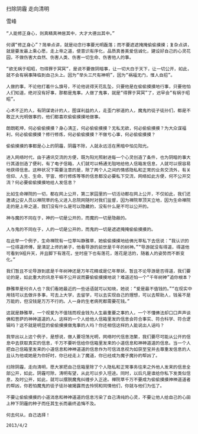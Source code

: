 扫除阴霾 走向清明

雪峰


    “人能修正身心，则真精真神居其中，大才大德出其中。”

    何谓“修正身心”？简单点讲，就是动念行事要光明磊落；而不要遮遮掩掩偷偷摸摸；复杂点讲，就是要发最上乘心愿，走上帝之道，使意识有序化，品质真善美爱信诚化，建设好自己的心灵花园，不做伤害大自然、伤害人类、伤害一切生命、伤害他人的事。

    “欲无祸于昭昭，勿得罪于冥冥”，是说不要做阴暗事，让一切大白于天下，让一切公开，如此，就不会有祸事降临到自己头上。因为“举头三尺有神明”，因为“祸福无门，惟人自招”。

    人做的事，不论他打着什么旗号，不论他说得天花乱坠，只要他是在偷偷摸摸地行事，只要他怕人们知道，绝对没有好事，那都是鬼事。人做了鬼事，就是“得罪于冥冥”了，迟早会“有祸于昭昭”。

    心术不正的人，有阴谋诡计的人，图谋利益的人，走歪门邪道的人，魔鬼的徒子徒孙们，都是不敢正大光明做事的，他们都喜欢偷偷摸摸地做事。

    朗朗乾坤，何必偷偷摸摸？身心清正，何必偷偷摸摸？无私无欲，何必偷偷摸摸？为大众谋福利，何必偷偷摸摸？修行修炼，何必偷偷摸摸？不做亏心事，何必偷偷摸摸？

    偷偷摸摸的事都是心上的阴霾，阴霾不除，人就永远活在黑暗中怕见阳光。

    进入网络时代，由于通讯交流的方便，既为阳光照射进每一个心灵创造了条件，也为阴暗的事大行其道创造了便利，有了电子信箱，人们就可以畅通无阻地给他人信箱发信息，人就可以很容易地获得信息。这种状况下需要注意的是，除了两个人之间的情感隐私和正常的业务交流外，有关信仰、人生、生命、宇宙、修行修炼等等的信息都没必要私下交流，网络如此方便，何不公开交流？何必要偷偷摸摸地给人发信息？

    比如生命禅院的一切，都在网上公开，第二家园里的一切活动都在网上公开，不仅如此，我们还邀请公安人员以禅院草的名义进入总院网随时对我们监督，因为禅院草顶天立地，因为生命禅院走的是上帝之道，我们没有什么是可以隐藏的，没有什么是不可以公开的。

    神与魔的不同在于，神的一切是公开的，而魔的一切是隐蔽的。

    人与鬼的不同在于，人的一切是公开的，而鬼的一切是遮遮掩掩偷偷摸摸的。

    在此举一个例子，生命禅院有一位草叫静雅草，她偷偷摸摸地给佛光草私下去信说：“我认识的一位得道师傅，是清定上师的弟子，他看导游的前世是千年的树神。”“导游就没有得道，得道他可看到9祖升天，并且脚下有莲花，坐时座下也有莲花，莲花是活的，随着人的姿势而不断变化。”

    我们暂且不论导游到底是千年树神还是万年花精或是亿年草妖，暂且不论导游是否得道，我们要论的是，如此重大的讯息干嘛不公开说而要偷偷摸摸地说？难道还怕一个“千年树神”追你根本？

    静雅草是何许人也？我们看她最近的一些话语就可以知晓，她说：“爱是最不值钱的。”“在现实中用钱可以去做许多事，可去上大学，去留学，可以去实现自己的理想，可以去帮助人，钱虽不是万能的，但没钱是万万不行的。人一身的生老病死都需要花钱。”

    这就是静雅草，一个视爱为不值钱而视金钱为人生最重要之事的人，一个不懂佛法却口口声声谈佛和菩萨的神神道道的人。这样的一个人给他人信箱里发的信息会符合事实、符合科学、符合逻辑吗？这不就是明显的偷偷摸摸做鬼事的人吗？你还相信这样的人能说出人话吗？

    我举出以上这个例子，是想说，做人要坦荡光明，网络时代信息浩繁，我们要尽可能从公开的信息中去获取真实的信息，千万不要听信给你信箱里发来的小道信息和神神道道的信息。当一个人把自己信箱里发来的小道信息和神神道道的信息作为可信消息视为如获至宝并去尊重发信息的人且认为他或她是为你好时，你已经走上了魔道，你已经成为魔子魔孙的帮凶了。

    扫除阴霾，走向清明，愿大家把自己信箱里除了个人隐私和正常事务往来之外他人发来的信息全部公开，如此，阴霾可除，清明有望，从此可以步入坦途。同时，以后凡是谁给你私下发类似信息，及时公开，如此，就可以摆脱魔鬼纠缠步入正途。禅院草千万不要成为偷偷摸摸神神道道者的帮凶，你若怕魔鬼的徒子徒孙被揭露而去怜悯和同情他们，你就与他们为伍了。

    不要让偷偷摸摸的小道消息和神神道道的信息污染了自己清纯的心灵，不要让他人给自己的心田上种下阴霾的种子而任其生长而最终追悔不及。

    何去何从，自己选择！

    2013/4/2



